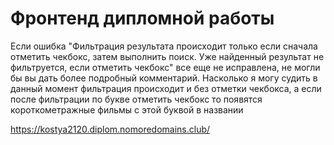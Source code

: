 # Фронтенд дипломной работы

Если ошибка "Фильтрация результата происходит только если сначала отметить чекбокс, затем выполнить поиск. Уже найденный результат не фильтруется, если отметить чекбокс" все еще не исправлена, не могли бы вы дать более подробный комментарий. Насколько я могу судить в данный момент фильтрация происходит и без отметки чекбокса, а если после фильтрации по букве отметить чекбокс то появятся короткометражные фильмы с этой буквой в названии

https://kostya2120.diplom.nomoredomains.club/